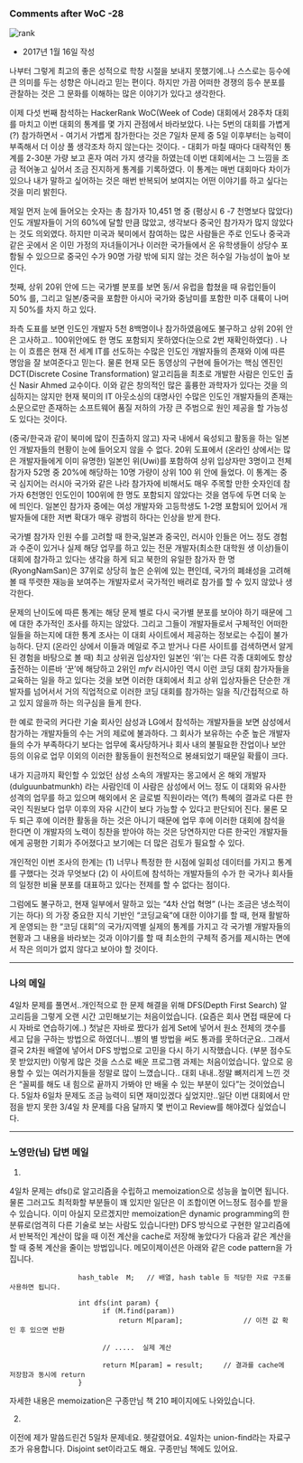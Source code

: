 
### Comments after WoC -28


![rank](https://cloud.githubusercontent.com/assets/5623445/21991503/e5344164-dbe0-11e6-8974-4a8492b8994b.PNG)

- 2017년 1월 16일 작성

나부터 그렇게 최고의 좋은 성적으로 학창 시절을 보내지 못했기에..나 스스로는 등수에 큰 의미를 두는 성향은 아니라고 믿는 편이다. 하지만 가끔 어떠한 경쟁의 등수 분포를 관찰하는 것은 그 문화를 이해하는 많은 이야기가 있다고 생각한다. 

이제 다섯 번째 참석하는 HackerRank WoC(Week of Code) 대회에서 28주차 대회를 마치고 이번 대회의 통계를 몇 가지 관점에서 바라보았다. 나는 5번의 대회를 가볍게(?) 참가하면서 - 여기서 가볍게 참가한다는 것은 7일차 문제 중 5일 이후부터는 능력이 부족해서 더 이상 풀 생각조차 하지 않는다는 것이다. - 대회가 마칠 때마다 대략적인 통계를 2-30분 가량 보고 혼자 여러 가지 생각을 하였는데 이번 대회에서는 그 느낌을 조금 적어놓고 싶어서 조금 진지하게 통계를 기록하였다. 이 통계는 매번 대회마다 차이가 있으나 내가 말하고 싶어하는 것은 매번 반복되어 보여지는 어떤 이야기를 하고 싶다는 것을 미리 밝힌다.

제일 먼저 눈에 들어오는 숫자는 총 참가자 10,451 명 중 (평상시 6 -7 천명보다 많았다) 인도 개발자들이 거의 60%에 달할 만큼 많았고, 생각보다 중국인 참가자가 많지 않았다는 것도 의외였다. 하지만 미국과 북미에서 참여하는 많은 사람들은 주로 인도나 중국과 같은 곳에서 온 이민 가정의 자녀들이거나 이러한 국가들에서 온 유학생들이 상당수 포함될 수 있으므로 중국인 수가 90명 가량 밖에 되지 않는 것은 허수일 가능성이 높아 보인다. 

첫째, 상위 20위 안에 드는 국가별 분포를 보면 동/서 유럽을 합쳤을 때 유럽인들이 50% 를, 그리고 일본/중국을 포함한 아시아 국가와 중남미를 포함한 미주 대륙이 나머지 50%를 차지 하고 있다. 

좌측 도표를 보면 인도인 개발자 5천 8백명이나 참가하였음에도 불구하고 상위 20위 안은 고사하고.. 100위안에도 한 명도 포함되지 못하였다(눈으로 2번 재확인하였다) . 나는 이 흐름은 현재 전 세계 IT를 선도하는 수많은 인도인 개발자들의 존재와 이에 따른 명암을 잘 보여준다고 믿는다. 물론 현재 모든 동영상의 구현에 들어가는 핵심 엔진인 DCT(Discrete Cosine Transformation) 알고리듬을 최초로 개발한 사람은 인도인 출신 Nasir Ahmed 교수이다. 이와 같은 창의적인 많은 훌륭한 과학자가 있다는 것을 의심하지는 않지만 현재 북미의 IT 아웃소싱의 대명사인 수많은 인도인 개발자들의 존재는 소문으로만 존재하는 소프트웨어 품질 저하의 가장 큰 주범으로 원인 제공을 할 가능성도 있다는 것이다. 

(중국/한국과 같이 북미에 많이 진출하지 않고) 자국 내에서 육성되고 활동을 하는 일본인 개발자들의 현황이 눈에 들어오지 않을 수 없다. 20위 도표에서 (온라인 상에서는 많은 개발자들에게 이미 유명한) 일본인 위(Uwi)를 포함하여 상위 입상자만 3명이고 전체 참가자 52명 중 20%에 해당하는 10명 가량이 상위 100 위 안에 들었다. 이 통계는 중국 심지어는 러시아 국가와 같은 나라 참가자에 비해서도 매우 주목할 만한 숫자인데 참가자 6천명인 인도인이 100위에 한 명도 포함되지 않았다는 것을 염두에 두면 더욱 눈에 띄인다. 일본인 참가자 중에는 여성 개발자와 고등학생도 1-2명 포함되어 있어서 개발자들에 대한 저변 확대가 매우 광범히 하다는 인상을 받게 한다. 

국가별 참가자 인원 수를 고려할 때 한국,일본과 중국인, 러시아 인들은 어느 정도 경험과 수준이 있거나 실제 해당 업무를 하고  있는 전문 개발자(최소한 대학원 생 이상)들이 대회에 참가하고 있다는 생각을 하게 되고 북한의 유일한 참가자 한 명 (RyongNamSan)은 37위로 상당히 높은 순위에 있는 편인데, 국가의 폐쇄성을 고려해볼 때 뚜렷한 재능을 보여주는 개발자로서 국가적인 배려로 참가를 할 수 있지 않았나 생각한다. 

문제의 난이도에 따른 통계는 해당 문제 별로 다시 국가별 분포를 보아야 하기 때문에 그에 대한 추가적인 조사를 하지는 않았다. 그리고 그들이 개발자들로서 구체적인 어떠한 일들을 하는지에 대한 통계 조사는 이 대회 사이트에서 제공하는 정보로는 수집이 불가능하다. 단지 (온라인 상에서 이들과 메일로 주고 받거나 다른 사이트를 검색하면서 알게 된 경험을 바탕으로 볼 때) 최고 상위권 입상자인 일본인 ‘위’는 다른 각종 대회에도 항상 출전하는 이른바 ‘꾼’에 해당하고 2위인 _mfv_ 러시아인 역시 이런 코딩 대회 참가자들을 교육하는 일을 하고 있다는 것을 보면 이러한 대회에서 최고 상위 입상자들은 단순한 개발자를 넘어서서 거의 직업적으로 이러한 코딩 대회를 참가하는 일을 직/간접적으로 하고 있지 않을까 하는 의구심을 들게 한다.

한 예로 한국의 커다란 기술 회사인 삼성과 LG에서 참석하는 개발자들을 보면 삼성에서 참가하는 개발자들의 수는 거의 제로에 불과하다. 그 회사가 보유하는 수준 높은 개발자들의 수가 부족하다기 보다는 업무에 혹사당하거나 회사 내의 불필요한 잔업이나 보안 등의 이유로 업무 이외의 이러한 활동들이 원천적으로 봉쇄되었기 때문일 확률이 크다.

내가 지금까지 확인할 수 있었던 삼성 소속의 개발자는 몽고에서 온 해외 개발자(dulguunbatmunkh) 라는 사람인데 이 사람은 삼성에서 어느 정도 이 대회와 유사한 성격의 업무를 하고 있으며 해외에서 온 글로벌 직원이라는 역(?) 특혜의 결과로 다른 한국인 직원보다 업무 이후의 자유 시간이 보다 가능할 수 있다고 판단되어 진다. 물론 모두 퇴근 후에 이러한 활동을 하는 것은 아니기 때문에 업무 후에 이러한 대회에 참석을 한다면 이 개발자의 노력이 칭찬을 받아야 하는 것은 당연하지만 다른 한국인 개발자들에게 공평한 기회가 주어졌다고 보기에는 더 많은 검토가 필요할 수 있다.

개인적인 이번 조사의 한계는 (1) 너무나 특정한 한 시점에 일회성 데이터를 가지고 통계를 구했다는 것과 무엇보다 (2) 이 사이트에 참석하는 개발자들의 수가 한 국가나 회사들의 일정한 비율 분포를 대표하고 있다는 전제를 할 수 없다는 점이다. 


그럼에도 불구하고, 현재 일부에서 말하고 있는 “4차 산업 혁명” (나는 조금은 냉소적이기는 하다) 의 가장 중요한 지식 기반인 “코딩교육”에 대한 이야기를 할 때, 현재 활발하게 운영되는 한 “코딩 대회”의 국가/지역별 실제의 통계를 가지고 각 국가별 개발자들의 현황과 그 내용을 바라보는 것과 이야기를 할 때 최소한의 구체적 증거를 제시하는 면에서 작은 의미가 없지 않다고 보아야 할 것이다.



---



###  나의 메일


4일차 문제를 풀면서..개인적으로 한 문제 해결을 위해 DFS(Depth First Search) 알고리듬을 그렇게 오랜 시간 고민해보기는 처음이었습니다. (요즘은 회사 면접 때문에 다시 자바로 연습하기에..) 첫날은 자바로 짰다가 쉽게 Set에 넣어서 원소 전체의 갯수를 세고 답을 구하는 방법으로 하였더니...별의 별 방법을 써도 통과를 못하더군요.. 그래서 결국 2차원 배열에 넣어서 DFS 방법으로 고민을 다시 하기 시작했습니다. (부분 점수도 못 받았지만) 이렇게 많은 것을 스스로 배운 프로그램 과제는 처음이었습니다. 앞으로 응용할 수 있는 여러가지들을 정말로 많이 느꼈습니다..
대회 내내..정말 뼈저리게 느낀 것은 “꼴찌를 해도 내 힘으로 끝까지 가봐야 만 배울 수 있는 부분이 있다”는 것이었습니다.  5일차 6일차 문제도 조금 능력이 되면 재미있겠다 싶었지만..일단 이번 대회에서 만점을 받지 못한 3/4일 차 문제를 다음 달까지 몇 번이고 Review를 해야겠다 싶었습니다.

---

###  노영만(님) 답변 메일
1)
4일차 문제는 dfs()로 알고리즘을 수립하고 memoization으로 성능을 높이면 됩니다.
물론 그러고도 최적화할 부분들이 꽤 있지만 일단은 이 조합이면 어느정도 점수를 받을 수 있습니다.
이미 아실지 모르겠지만 memoization은 dynamic programming의 한 분류로(엄격히 다른 기술로 보는 사람도 있습니다만)
DFS 방식으로 구현한 알고리즘에서 반복적인 계산이 많을 때 이전 계산을 cache로 저장해 놓았다가
다음과 같은 계산을 할 때 중복 계산을 줄이는 방법입니다.
메모이제이션은 아래와 같은 code pattern을 가집니다.

```
                 hash_table  M;   // 배열, hash table 등 적당한 자료 구조를 사용하면 됩니다.

                 int dfs(int param) {
                       if (M.find(param))
                           return M[param];               // 이전 값 확인 후 있으면 반환

                       // .....  실제 계산

                       return M[param] = result;     // 결과를 cache에 저장함과 동시에 return
                 }                
```
자세한 내용은 memoization은 구종만님 책 210 페이지에도 나와있습니다.

2)
이전에 제가 말씀드린건 5일차 문제네요. 헷갈렸어요.
4일차는 union-find라는 자료구조가 유용합니다. Disjoint set이라고도 해요.
구종만님 책에도 있어요.


